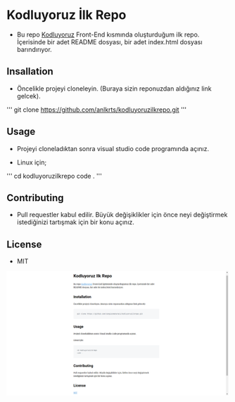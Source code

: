 # Kodluyoruz İlk Repo


* Bu repo [Kodluyoruz](https://kodluyoruz.org/) Front-End kısmında oluşturduğum ilk repo. İçerisinde bir adet README dosyası, bir adet index.html dosyası barındırıyor.


## Insallation


* Öncelikle projeyi cloneleyin. (Buraya sizin reponuzdan aldığınız link gelcek).


'''
git clone https://github.com/anlkrts/kodluyoruzilkrepo.git
'''

## Usage


* Projeyi cloneladıktan sonra visual studio code programında açınız.


* Linux için; 

'''
cd kodluyoruzilkrepo
code .
'''


## Contributing

* Pull requestler kabul edilir. Büyük değişiklikler için önce neyi değiştirmek istediğinizi tartışmak için bir konu açınız.


## License

* MIT 


![Proje resim](https://raw.githubusercontent.com/Kodluyoruz/taskforce/main/git/odev1/figures/markdown.png) 